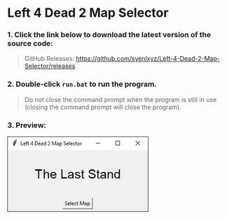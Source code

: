 # Left 4 Dead 2 Map Selector

### 1. Click the link below to download the latest version of the source code:

> GitHub Releases: https://github.com/syenlxyz/Left-4-Dead-2-Map-Selector/releases

### 2. Double-click `run.bat` to run the program.

> Do not close the command prompt when the program is still in use (closing the command prompt will close the program).

### 3. Preview:

<img src="run.png">
